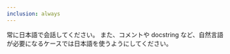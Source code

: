 ```yaml
---
inclusion: always
---
```


<!------------------------------------------------------------------------------------
   Add Rules to this file or a short description and have Kiro refine them for you:   
-------------------------------------------------------------------------------------> 

常に日本語で会話してください。
また、コメントや docstring など、自然言語が必要になるケースでは日本語を使うようにしてください。
